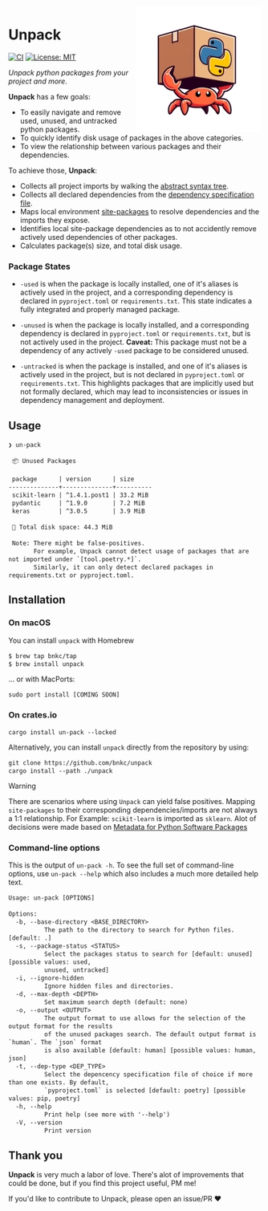 <img src="https://github.com/bnkc/unpack/blob/main/logo.svg" alt="Logos logo" width="250" align="right">

# Unpack

[![CI](https://github.com/bnkc/unpack/actions/workflows/ci.yml/badge.svg?branch=main)](https://github.com/bnkc/unpack/actions/workflows/ci.yml)
[![License: MIT](https://img.shields.io/badge/License-MIT-yellow.svg)](https://opensource.org/licenses/MIT)
<!-- [![Crates.io version shield](https://img.shields.io/crates/v/logos.svg)](https://crates.io/crates/logos) -->
<!-- [![Docs](https://docs.rs/logos/badge.svg)](https://docs.rs/logos) -->

_Unpack python packages from your project and more._

**Unpack** has a few goals:

+ To easily navigate and remove used, unused, and untracked python packages.
+ To quickly identify disk usage of packages in the above categories. 
+ To view the relationship between various packages and their dependencies. 

To achieve those, **Unpack**:

+ Collects all project imports by walking the [abstract syntax tree](https://en.wikipedia.org/wiki/Abstract_syntax_tree).
+ Collects all declared dependencies from the [dependency specification file](https://peps.python.org/pep-0508/).
+ Maps local environment [site-packages](https://ffy00.github.io/blog/02-python-debian-and-the-install-locations/) to resolve dependencies and the        imports they expose.
+ Identifies local site-package dependencies as to not accidently remove actively used dependencies of other packages.
+ Calculates package(s) size, and total disk usage.


### Package States

+ `-used` is when the package is locally installed, one of it's aliases is actively used in the project, and a corresponding dependency is declared in `pyproject.toml` or `requirements.txt`. This state indicates a fully integrated and properly managed package.

+ `-unused` is when the package is locally installed, and a corresponding dependency is declared in `pyproject.toml` or `requirements.txt`, but is not actively used in the project. **Caveat:** This package must not be a dependency of any actively `-used` package to be considered unused.

+ `-untracked` is when the package is installed, and one of it's aliases is actively used in the project, but is not declared in `pyproject.toml` or `requirements.txt`. This highlights packages that are implicitly used but not formally declared, which may lead to inconsistencies or issues in dependency management and deployment.



## Usage

```
❯ un-pack

 📦 Unused Packages

 package      | version      | size     
--------------+--------------+----------
 scikit-learn | ^1.4.1.post1 | 33.2 MiB 
 pydantic     | ^1.9.0       | 7.2 MiB  
 keras        | ^3.0.5       | 3.9 MiB  

 💽 Total disk space: 44.3 MiB

 Note: There might be false-positives.
       For example, Unpack cannot detect usage of packages that are not imported under `[tool.poetry.*]`.
       Similarly, it can only detect declared packages in requirements.txt or pyproject.toml.
```

## Installation

### On macOS

You can install `unpack` with Homebrew
```
$ brew tap bnkc/tap
$ brew install unpack
```

… or with MacPorts:
```
sudo port install [COMING SOON]
```


### On crates.io

```
cargo install un-pack --locked
```
Alternatively, you can install `unpack` directly from the repository by using:
```
git clone https://github.com/bnkc/unpack
cargo install --path ./unpack
```

> [!WARNING]
> There are scenarios where using `Unpack` can yield false positives. Mapping `site-packages` to their corresponding
> dependencies/imports are not always a 1:1 relationship. For Example: `scikit-learn` is imported as `sklearn`.
> Alot of decisions were made based on [Metadata for Python Software Packages](https://packaging.python.org/en/latest/specifications/core-metadata/#core-metadata)

### Command-line options

This is the output of `un-pack -h`. To see the full set of command-line options, use `un-pack --help` which
also includes a much more detailed help text.

```
Usage: un-pack [OPTIONS]

Options:
  -b, --base-directory <BASE_DIRECTORY>
          The path to the directory to search for Python files. [default: .]
  -s, --package-status <STATUS>
          Select the packages status to search for [default: unused] [possible values: used,
          unused, untracked]
  -i, --ignore-hidden
          Ignore hidden files and directories.
  -d, --max-depth <DEPTH>
          Set maximum search depth (default: none)
  -o, --output <OUTPUT>
          The output format to use allows for the selection of the output format for the results
          of the unused packages search. The default output format is `human`. The `json` format
          is also available [default: human] [possible values: human, json]
  -t, --dep-type <DEP_TYPE>
          Select the depencency specification file of choice if more than one exists. By default,
          `pyproject.toml` is selected [default: poetry] [possible values: pip, poetry]
  -h, --help
          Print help (see more with '--help')
  -V, --version
          Print version
```

## Thank you

**Unpack** is very much a labor of love. There's alot of improvements
that could be done, but if you find this project useful, PM me!

If you'd like to contribute to Unpack, please open an issue/PR ❤️
